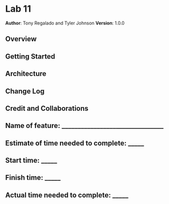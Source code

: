 # Lab 11

**Author**: Tony Regalado and Tyler Johnson
**Version**: 1.0.0 

## Overview


## Getting Started


## Architecture
<!-- Provide a detailed description of the application design. What technologies (languages, libraries, etc) you're using, and any other relevant design information. -->

## Change Log
<!-- Use this area to document the iterative changes made to your application as each feature is successfully implemented. Use time stamps. Here's an example:

01-01-2001 4:59pm - Application now has a fully-functional express server, with a GET route for the location resource. -->

## Credit and Collaborations
<!-- Give credit (and a link) to other people or resources that helped you build this application. -->

## Name of feature: ________________________________

## Estimate of time needed to complete: _____

## Start time: _____

## Finish time: _____

## Actual time needed to complete: _____